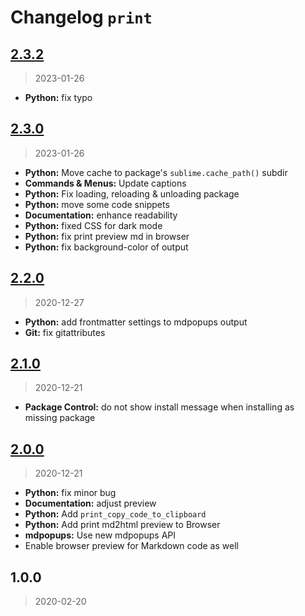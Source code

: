 # Changelog `print`

## [2.3.2](https://github.com/jrappen/sublime-print/compare/2.3.0...2.3.2)

> 2023-01-26

* **Python:** fix typo

## [2.3.0](https://github.com/jrappen/sublime-print/compare/2.2.0...2.3.0)

> 2023-01-26

* **Python:** Move cache to package's `sublime.cache_path()` subdir
* **Commands & Menus:** Update captions
* **Python:** Fix loading, reloading & unloading package
* **Python:** move some code snippets
* **Documentation:** enhance readability
* **Python:** fixed CSS for dark mode
* **Python:** fix print preview md in browser
* **Python:** fix background-color of output

## [2.2.0](https://github.com/jrappen/sublime-print/compare/2.1.0...2.2.0)

> 2020-12-27

* **Python:** add frontmatter settings to mdpopups output
* **Git:** fix gitattributes

## [2.1.0](https://github.com/jrappen/sublime-print/compare/2.0.0...2.1.0)

> 2020-12-21

* **Package Control:** do not show install message when installing as missing package

## [2.0.0](https://github.com/jrappen/sublime-print/compare/1.0.0...2.0.0)

> 2020-12-21

* **Python:** fix minor bug
* **Documentation:** adjust preview
* **Python:** Add `print_copy_code_to_clipboard`
* **Python:** Add print md2html preview to Browser
* **mdpopups:** Use new mdpopups API
* Enable browser preview for Markdown code as well

## 1.0.0

> 2020-02-20

